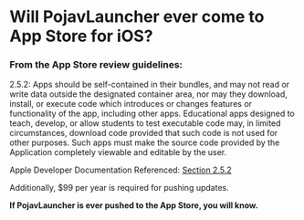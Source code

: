 # Will PojavLauncher ever come to App Store for iOS?

### From the App Store review guidelines:
2.5.2: Apps should be self-contained in their bundles, and may not read or write data outside the designated container area, nor may they download, install, or execute code which introduces or changes features or functionality of the app, including other apps. Educational apps designed to teach, develop, or allow students to test executable code may, in limited circumstances, download code provided that such code is not used for other purposes. Such apps must make the source code provided by the Application completely viewable and editable by the user.

Apple Developer Documentation Referenced: [Section 2.5.2](https://developer.apple.com/app-store/review/guidelines/#performance:~:text=Apps%20should%20be,by%20the%20user)

Additionally, $99 per year is required for pushing updates.

**If PojavLauncher is ever pushed to the App Store, you will know.**
